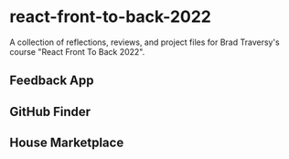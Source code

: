 # react-front-to-back-2022

A collection of reflections, reviews, and project files for Brad Traversy's course "React Front To Back 2022".

## Feedback App

## GitHub Finder

## House Marketplace

